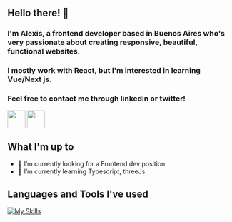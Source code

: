 ## Hello there!  👋

### I'm Alexis, a frontend developer based in Buenos Aires who's very passionate about creating responsive, beautiful, functional websites.

### I mostly work with React, but I'm interested in learning Vue/Next js.

### Feel free to contact me through linkedin or twitter!

<p align="left">
  <a href="https://www.linkedin.com/in/alexisfordpy/" target="blank"><img align="center" src="https://img.icons8.com/color/2x/linkedin.png" alt="" height="40" width="40" /></a>
    <a href="https://mobile.twitter.com/alekseyrx/" target="blank"><img align="center" src="https://img.icons8.com/color/2x/twitter.png" alt="" height="40" width="40" /></a>
</p>


## What I'm up to

- 🔭 I’m currently looking for a Frontend dev position.
- 🌱 I’m currently learning Typescript, threeJs.


## Languages and Tools I've used

[![My Skills](https://skills.thijs.gg/icons?i=js,react,nodejs,python,tailwind,html,css,express,mysql)](https://skills.thijs.gg)



<!--
**Ehrgein/Ehrgein** is a ✨ _special_ ✨ repository because its `README.md` (this file) appears on your GitHub profile.

Here are some ideas to get you started:

- 🔭 I’m currently working on ...
- 🌱 I’m currently learning ...
- 👯 I’m looking to collaborate on ...
- 🤔 I’m looking for help with ...
- 💬 Ask me about ...
- 📫 How to reach me: ...
- 😄 Pronouns: ...
- ⚡ Fun fact: ...
-->
